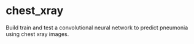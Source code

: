# chest_xray

Build train and test a convolutional neural network to predict pneumonia using chest xray images.
